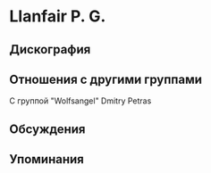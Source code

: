 # Llanfair P. G.



## Дискография


## Отношения с другими группами

C группой "Wolfsangel" Dmitry Petras

## Обсуждения


## Упоминания

